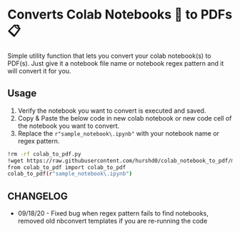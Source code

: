 # Converts Colab Notebooks 📙 to PDFs 📋

Simple utility function that lets you convert your colab notebook(s) to PDF(s). Just give it a notebook file name or notebook regex pattern and it will convert it for you.

## Usage

1. Verify the notebook you want to convert is executed and saved.
2. Copy & Paste the below code in new colab notebook or new code cell of the notebook you want to convert.
3. Replace the `r"sample_notebook\.ipynb"` with your notebook name or regex pattern. 
```bash
!rm -rf colab_to_pdf.py
!wget https://raw.githubusercontent.com/hurshd0/colab_notebook_to_pdf/master/colab_to_pdf.py
from colab_to_pdf import colab_to_pdf
colab_to_pdf(r"sample_notebook\.ipynb")
```
## CHANGELOG

- 09/18/20 - Fixed bug when regex pattern fails to find notebooks, removed old nbconvert templates if you are re-running the code
